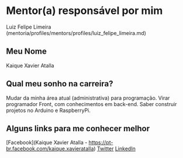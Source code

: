 # Mentor(a) responsável por mim

Luiz Felipe Limeira (mentoria/profiles/mentors/profiles/luiz_felipe_limeira.md)

## Meu Nome

Kaique Xavier Atalla

## Qual meu sonho na carreira?

Mudar da minha área atual (administrativa) para programação.
Virar programador Front, com conhecimentos em back-end. Saber construir projetos no Arduino e RaspberryPi.


## Alguns links para me conhecer melhor

[Facebook](Kaique Xavier Atalla - https://pt-br.facebook.com/kaique.xavieratalla)
[Twitter](@kaique_xavier)
[LinkedIn](https://www.linkedin.com/in/kaique-atalla-3a1562125/)
